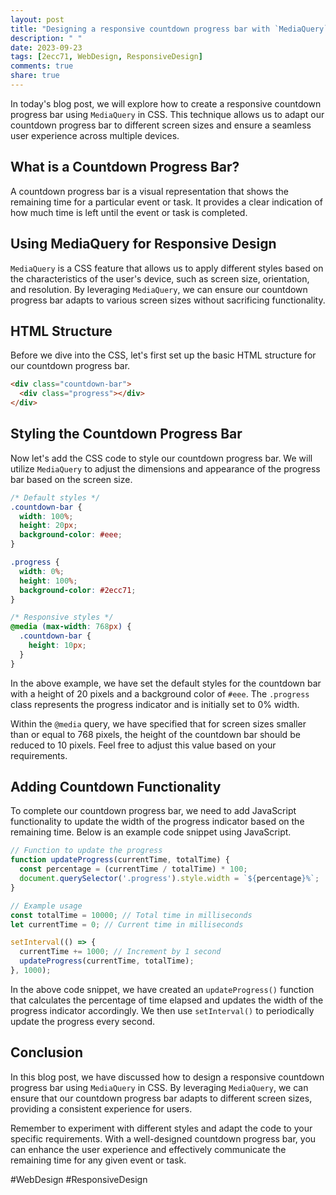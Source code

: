 ```yaml
---
layout: post
title: "Designing a responsive countdown progress bar with `MediaQuery`"
description: " "
date: 2023-09-23
tags: [2ecc71, WebDesign, ResponsiveDesign]
comments: true
share: true
---
```


In today's blog post, we will explore how to create a responsive countdown progress bar using `MediaQuery` in CSS. This technique allows us to adapt our countdown progress bar to different screen sizes and ensure a seamless user experience across multiple devices.

## What is a Countdown Progress Bar?

A countdown progress bar is a visual representation that shows the remaining time for a particular event or task. It provides a clear indication of how much time is left until the event or task is completed.

## Using MediaQuery for Responsive Design

`MediaQuery` is a CSS feature that allows us to apply different styles based on the characteristics of the user's device, such as screen size, orientation, and resolution. By leveraging `MediaQuery`, we can ensure our countdown progress bar adapts to various screen sizes without sacrificing functionality.

## HTML Structure

Before we dive into the CSS, let's first set up the basic HTML structure for our countdown progress bar.

```html
<div class="countdown-bar">
  <div class="progress"></div>
</div>
```

## Styling the Countdown Progress Bar

Now let's add the CSS code to style our countdown progress bar. We will utilize `MediaQuery` to adjust the dimensions and appearance of the progress bar based on the screen size.

```css
/* Default styles */
.countdown-bar {
  width: 100%;
  height: 20px;
  background-color: #eee;
}

.progress {
  width: 0%;
  height: 100%;
  background-color: #2ecc71;
}

/* Responsive styles */
@media (max-width: 768px) {
  .countdown-bar {
    height: 10px;
  }
}
```

In the above example, we have set the default styles for the countdown bar with a height of 20 pixels and a background color of `#eee`. The `.progress` class represents the progress indicator and is initially set to 0% width.

Within the `@media` query, we have specified that for screen sizes smaller than or equal to 768 pixels, the height of the countdown bar should be reduced to 10 pixels. Feel free to adjust this value based on your requirements.

## Adding Countdown Functionality

To complete our countdown progress bar, we need to add JavaScript functionality to update the width of the progress indicator based on the remaining time. Below is an example code snippet using JavaScript.

```javascript
// Function to update the progress
function updateProgress(currentTime, totalTime) {
  const percentage = (currentTime / totalTime) * 100;
  document.querySelector('.progress').style.width = `${percentage}%`;
}

// Example usage
const totalTime = 10000; // Total time in milliseconds
let currentTime = 0; // Current time in milliseconds

setInterval(() => {
  currentTime += 1000; // Increment by 1 second
  updateProgress(currentTime, totalTime);
}, 1000);
```

In the above code snippet, we have created an `updateProgress()` function that calculates the percentage of time elapsed and updates the width of the progress indicator accordingly. We then use `setInterval()` to periodically update the progress every second.

## Conclusion

In this blog post, we have discussed how to design a responsive countdown progress bar using `MediaQuery` in CSS. By leveraging `MediaQuery`, we can ensure that our countdown progress bar adapts to different screen sizes, providing a consistent experience for users.

Remember to experiment with different styles and adapt the code to your specific requirements. With a well-designed countdown progress bar, you can enhance the user experience and effectively communicate the remaining time for any given event or task.

#WebDesign #ResponsiveDesign